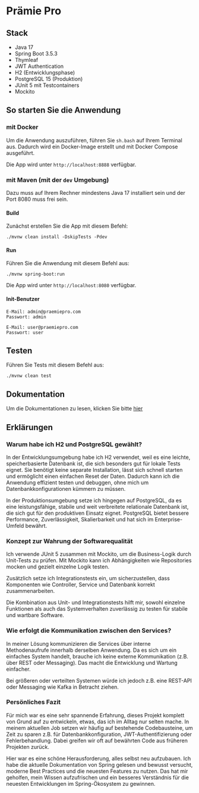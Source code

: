 # Prämie Pro

## Stack

- Java 17
- Spring Boot 3.5.3
- Thymleaf
- JWT Authentication
- H2 (Entwicklungsphase)
- PostgreSQL 15 (Produktion)
- JUnit 5 mit Testcontainers
- Mockito

## So starten Sie die Anwendung

### mit Docker

Um die Anwendung auszuführen, führen Sie `sh.bash` auf Ihrem Terminal aus.
Dadurch wird ein Docker-Image erstellt und mit Docker Compose ausgeführt.

Die App wird unter `http://localhost:8888` verfügbar.

### mit Maven (mit der `dev` Umgebung)

Dazu muss auf Ihrem Rechner mindestens Java 17 installiert sein und der Port 8080 muss frei sein.

#### Build
Zunächst erstellen Sie die App mit diesem Befehl:
```
./mvnw clean install -DskipTests -Pdev
```

#### Run
Führen Sie die Anwendung mit diesem Befehl aus:
```
./mvnw spring-boot:run
```

Die App wird unter `http://localhost:8080` verfügbar.

#### Init-Benutzer

```
E-Mail: admin@praemiepro.com
Passwort: admin
```

```
E-Mail: user@praemiepro.com
Passwort: user
```

## Testen
Führen Sie Tests mit diesem Befehl aus:

```
./mvnw clean test
```

## Dokumentation
Um die Dokumentationen zu lesen, klicken Sie bitte [hier](/docs/DOCUMENTS.md)

## Erklärungen

### Warum habe ich H2 und PostgreSQL gewählt?

In der Entwicklungsumgebung habe ich H2 verwendet, weil es eine leichte,
speicherbasierte Datenbank ist, die sich besonders gut für lokale Tests eignet.
Sie benötigt keine separate Installation, lässt sich schnell starten und ermöglicht
einen einfachen Reset der Daten. Dadurch kann ich die Anwendung effizient testen und
debuggen, ohne mich um Datenbankkonfigurationen kümmern zu müssen.

In der Produktionsumgebung setze ich hingegen auf PostgreSQL, da es eine leistungsfähige,
stabile und weit verbreitete relationale Datenbank ist, die sich gut für den produktiven Einsatz eignet.
PostgreSQL bietet bessere Performance, Zuverlässigkeit, Skalierbarkeit und hat sich im Enterprise-Umfeld bewährt.

### Konzept zur Wahrung der Softwarequalität

Ich verwende JUnit 5 zusammen mit Mockito, um die Business-Logik durch
Unit-Tests zu prüfen. Mit Mockito kann ich Abhängigkeiten wie Repositories
mocken und gezielt einzelne Logik testen.

Zusätzlich setze ich Integrationstests ein, um sicherzustellen,
dass Komponenten wie Controller, Service und Datenbank korrekt zusammenarbeiten.

Die Kombination aus Unit- und Integrationstests hilft mir, 
sowohl einzelne Funktionen als auch das Systemverhalten 
zuverlässig zu testen für stabile und wartbare Software.

### Wie erfolgt die Kommunikation zwischen den Services?

In meiner Lösung kommunizieren die Services über interne 
Methodenaufrufe innerhalb derselben Anwendung. 
Da es sich um ein einfaches System handelt, 
brauche ich keine externe Kommunikation 
(z.B. über REST oder Messaging).
Das macht die Entwicklung und Wartung einfacher.

Bei größeren oder verteilten Systemen würde ich jedoch
z.B. eine REST-API oder Messaging wie Kafka in Betracht ziehen.

### Persönliches Fazit

Für mich war es eine sehr spannende Erfahrung, 
dieses Projekt komplett von Grund auf zu entwickeln, 
etwas, das ich im Alltag nur selten mache.
In meinem aktuellen Job setzen wir häufig auf bestehende 
Codebausteine, um Zeit zu sparen
z.B. für Datenbankkonfiguration, JWT-Authentifizierung 
oder Fehlerbehandlung. Dabei greifen wir oft auf bewährten 
Code aus früheren Projekten zurück.

Hier war es eine schöne Herausforderung, 
alles selbst neu aufzubauen. 
Ich habe die aktuelle Dokumentation von Spring gelesen 
und bewusst versucht, moderne Best Practices und die 
neuesten Features zu nutzen. 
Das hat mir geholfen, mein Wissen aufzufrischen und 
ein besseres Verständnis für die neuesten Entwicklungen 
im Spring-Ökosystem zu gewinnen.



